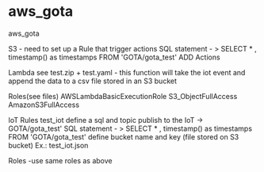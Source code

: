 # aws_gota
aws_gota

S3 -  need to set up a Rule that trigger actions 
  SQL statement - > SELECT * , timestamp() as timestamps FROM 'GOTA/gota_test'
  ADD Actions

Lambda
  see test.zip + test.yaml  - this function will take the iot event and append the data to a csv file stored in an S3 bucket

Roles(see files)
  AWSLambdaBasicExecutionRole
  S3_ObjectFullAccess
  AmazonS3FullAccess

IoT Rules
test_iot
define a sql and topic publish to the IoT -> GOTA/gota_test'
   SQL statement - > SELECT * , timestamp() as timestamps FROM 'GOTA/gota_test'
define bucket name and key (file stored on S3 bucket) Ex.: test_iot.json

  Roles
   -use same roles as above
 

  
  
